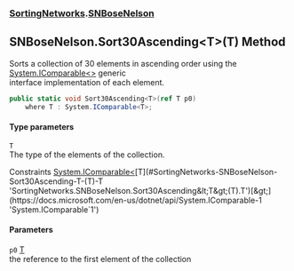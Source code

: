 ### [SortingNetworks](./SortingNetworks.md 'SortingNetworks').[SNBoseNelson](./SortingNetworks-SNBoseNelson.md 'SortingNetworks.SNBoseNelson')
## SNBoseNelson.Sort30Ascending&lt;T&gt;(T) Method
Sorts a collection of 30 elements in ascending order using the [System.IComparable&lt;&gt;](https://docs.microsoft.com/en-us/dotnet/api/System.IComparable-1 'System.IComparable`1') generic  
interface implementation of each element.  
```csharp
public static void Sort30Ascending<T>(ref T p0)
    where T : System.IComparable<T>;
```
#### Type parameters
<a name='SortingNetworks-SNBoseNelson-Sort30Ascending-T-(T)-T'></a>
`T`  
The type of the elements of the collection.  

Constraints [System.IComparable&lt;](https://docs.microsoft.com/en-us/dotnet/api/System.IComparable-1 'System.IComparable`1')[T](#SortingNetworks-SNBoseNelson-Sort30Ascending-T-(T)-T 'SortingNetworks.SNBoseNelson.Sort30Ascending&lt;T&gt;(T).T')[&gt;](https://docs.microsoft.com/en-us/dotnet/api/System.IComparable-1 'System.IComparable`1')  
  
#### Parameters
<a name='SortingNetworks-SNBoseNelson-Sort30Ascending-T-(T)-p0'></a>
`p0` [T](#SortingNetworks-SNBoseNelson-Sort30Ascending-T-(T)-T 'SortingNetworks.SNBoseNelson.Sort30Ascending&lt;T&gt;(T).T')  
the reference to the first element of the collection  
  
